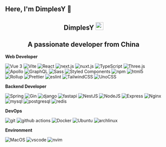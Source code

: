 ## Here, I'm DimplesY 👋

<p align="center">
  <h2 height="200px" align="center">DimplesY <img src="https://cdn.jsdelivr.net/gh/MaleWeb/picture/images/techblog/hi.gif" width="25"></h2>
  <h2 align="center">A passionate developer from China</h3>
</p>

**Web Developer**

<p>
  <img alt="Vue 3" src="https://img.shields.io/badge/-Vue-5BA17F?style=for-the-badge&logo=vue.js&logoColor=white" />
  <img alt="Vite" src="https://img.shields.io/badge/-Vite-81A3F9?style=for-the-badge&logo=vite&logoColor=white" />
  <img alt="React" src="https://img.shields.io/badge/-React-45b8d8?style=for-the-badge&logo=react&logoColor=white" />
  <img alt="next.js" src="https://img.shields.io/badge/-Next.js-000000?style=for-the-badge&logo=next.js&logoColor=white" />
  <img alt="nuxt.js" src="https://img.shields.io/badge/-Nuxt.js-00DC82?style=for-the-badge&logo=nuxt.js&logoColor=white" />
  <img alt="TypeScript"
    src="https://img.shields.io/badge/-TypeScript-007ACC?style=for-the-badge&logo=typescript&logoColor=white" />
  <img alt="Three.js" src="https://img.shields.io/badge/-Three.js-000000?style=for-the-badge&logo=threedotjs&logoColor=white"  />
  <img alt="Apollo"
    src="https://img.shields.io/badge/-Apollo%20GraphQL-311C87?style=for-the-badge&logo=apollo-graphql&logoColor=white" />
  <img alt="GraphQL"
    src="https://img.shields.io/badge/-GraphQL-E10098?style=for-the-badge&logo=graphql&logoColor=white" />
  <img alt="Sass" src="https://img.shields.io/badge/-Sass-CC6699?style=for-the-badge&logo=sass&logoColor=white" />
  <img alt="Styled Components"
    src="https://img.shields.io/badge/-Styled_Components-db7092?style=for-the-badge&logo=styled-components&logoColor=white" />
  <img alt="npm" src="https://img.shields.io/badge/-NPM-CB3837?style=for-the-badge&logo=npm&logoColor=white" />
  <img alt="html5" src="https://img.shields.io/badge/-HTML5-E34F26?style=for-the-badge&logo=html5&logoColor=white" />
  <img alt="Rollup"
    src="https://img.shields.io/badge/-Rollup-EC4A3F?style=for-the-badge&logo=rollup.js&logoColor=white" />
  <img alt="Prettier"
      src="https://img.shields.io/badge/-Prettier-F7B93E?style=for-the-badge&logo=prettier&logoColor=white" />
  <img alt="eslint" src="https://img.shields.io/badge/-ESlint-4B32C3?style=for-the-badge&logo=eslint&logoColor=white" />
  <img alt="TailwindCSS"
      src="https://img.shields.io/badge/-tailwindcss-50B3D0?style=for-the-badge&logo=tailwindcss&logoColor=white" />
  <img alt="UnoCSS" src="https://img.shields.io/badge/-unocss-333333?style=for-the-badge&logo=unocss&logoColor=white" />
</p>

**Backend Developer**

<p>
  <img alt="Spring" src="https://img.shields.io/badge/-Spring-6DB33F?style=for-the-badge&logo=spring&logoColor=white" />
  <img alt="Gin" src="https://img.shields.io/badge/-Gin-008ECF?style=for-the-badge&logo=gin&logoColor=white" />
  <img alt="django" src="https://img.shields.io/badge/-django-092E20?style=for-the-badge&logo=django&logoColor=white" />
  <img alt="fastapi" src="https://img.shields.io/badge/-fastapi-009688?style=for-the-badge&logo=fastapi&logoColor=white" />
  <img alt="NestJS" src="https://img.shields.io/badge/-NestJS-ea2845?style=for-the-badge&logo=nestjs&logoColor=white" />
  <img alt="NodeJS" src="https://img.shields.io/badge/-NodeJS-43853d?style=for-the-badge&logo=Node.js&logoColor=white" />
  <img alt="Express"
    src="https://img.shields.io/badge/-express-13aa52?style=for-the-badge&logo=express&logoColor=white" />
  <img alt="Nginx" src="https://img.shields.io/badge/-Nginx-009639?style=for-the-badge&logo=nginx&logoColor=white" />
  <img alt="mysql"
    src="https://img.shields.io/badge/-MySQL-4479A1?style=for-the-badge&logo=mysql&logoColor=white" />
  <img alt="postgresql"
    src="https://img.shields.io/badge/-PostgreSQL-4169E1?style=for-the-badge&logo=postgresql&logoColor=white" />
  <img alt="redis" src="https://img.shields.io/badge/-Redis-FF4438?style=for-the-badge&logo=redis&logoColor=white" />
</p>

**DevOps**
<p>
  <img alt="git" src="https://img.shields.io/badge/-Git-F05032?style=for-the-badge&logo=git&logoColor=white" />
  <img alt="github actions"
    src="https://img.shields.io/badge/-Github_Actions-2088FF?style=for-the-badge&logo=github-actions&logoColor=white" />
  <img alt="Docker" src="https://img.shields.io/badge/-Docker-46a2f1?style=for-the-badge&logo=docker&logoColor=white" />
  <img alt="Ubuntu" src="https://img.shields.io/badge/-Ubuntu-DB652A?style=for-the-badge&logo=ubuntu&logoColor=white" />
  <img alt="archlinux" src="https://img.shields.io/badge/-archlinux-1793D1?style=for-the-badge&logo=archlinux&logoColor=white" />
</p>


**Environment**
<p>
  <img alt="MacOS" src="https://img.shields.io/badge/-MacOS-000000?style=for-the-badge&logo=apple&logoColor=white" />
  <img alt="vscode" src="https://img.shields.io/badge/Visual%20Studio%20Code-blue?style=for-the-badge&logo=visual-studio-code&logoColor=ffffff" />
  <img alt="nvim" src="https://img.shields.io/badge/NeoVim-649047?style=for-the-badge&logo=neovim&logoColor=ffffff" />
</p>




